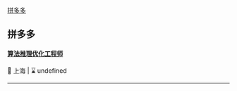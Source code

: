 [拼多多](#拼多多)

## 拼多多

#### [算法推理优化工程师](https://careers.pinduoduo.com/jobs/detail?code=T019703)

📍 上海 | ⌛ undefined

---

